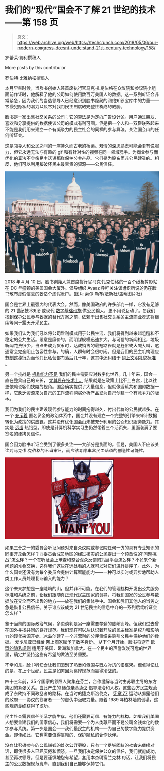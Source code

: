 # 我们的“现代”国会不了解 21 世纪的技术——第 158 页

> 原文：<https://web.archive.org/web/https://techcrunch.com/2018/05/06/our-modern-congress-doesnt-understand-21st-century-technology/158/>

罗蕾莱·凯利撰稿人

More posts by this contributor

罗伯特·比雅纳松撰稿人

本月早些时候，当脸书创始人兼首席执行官马克·扎克伯格在众议院和参议院小组面前作证时，他解释了他的公司如何使用数百万美国人的数据。这一系列听证会非常紧急，因为我们的当选领导人已经意识到脸书隐藏的网络知识宝库中的力量——它侵犯隐私的潜力以及它对我们民主制度的完整性构成的威胁。

脸书是一家出售社交关系的公司；它的算法是为定向广告设计的。用户通过朋友、喜欢和分享提供的数据使该公司的模式有利可图。但是把一个人和一双鞋联系起来不能是我们用来建立一个有凝聚力的民主社会的同样的参与算法。关注国会山的任何听证会。

这是领导人和公民之间的一座持久而古老的桥梁。知情的深思熟虑可能会更有说服力，但它永远无法与有趣的 gif 和有针对性的视频在同一领域竞争。为商业参与而优化的算法不会像民主话语那样保护公共产品。它们是为股东而非公民建造的。相反，他们可以利用和破坏民主最宝贵的资源——公民信任。

![](img/cbb9b62f6687b43de3808dc6723197a7.png)

2018 年 4 月 10 日，脸书创始人兼首席执行官马克·扎克伯格的一百个纸板剪影站在 DC 华盛顿的美国国会大厦外。倡导组织 Avaaz 呼吁关注该组织所说的仍在脸书散布虚假信息的数亿个虚假账户。(图片:索尔·勒布/法新社/盖蒂图片社)

国会是世界上最强大的代表大会。然而，像美国政府的许多部门一样，它没有足够的 21 世纪技术知识或现代 [数字基础设施](https://web.archive.org/web/20200131224442/https://v2v.opengovfoundation.org/) 供公民输入，更不用说互动了。在我们找到保护公民参与数据的替代方案之前，依赖于出售社交关系的主流商业模式将继续等同于露天开采民主。

如果我们认为我们可以将公司盈利模式用于公民生活，我们将得到越来越粗糙和不稳定的公共生活。恶意是廉价的，而阴谋规模迅速扩大。与可信的新闻相比，垃圾新闻花费很少。当点击成为货币时，达成销售的最短路径就是粗俗或大喊大叫，这通常会完全阻止包容性参与。的确，人群有时会很吵闹。但是我们的民主机构理应 [节制这种行为](https://web.archive.org/web/20200131224442/https://techcrunch.com/2017/12/29/democracy-is-in-the-feeds/)而他们比私营部门落后几十年，这其中还纠结于 [网上文明礼貌标准](https://web.archive.org/web/20200131224442/https://www.newyorker.com/magazine/2018/03/19/reddit-and-the-struggle-to-detoxify-the-internet) 。

另一个挑战是 [机构能力不足](https://web.archive.org/web/20200131224442/http://thehill.com/opinion/cybersecurity/381784-overwhelmed-by-data-its-time-for-congress-to-have-a-digital-support) 我们的民主需要应对数字化世界。几十年来，国会一直在整肃自己的专长， [尤其是在技术上。](https://web.archive.org/web/20200131224442/https://www.princeton.edu/~ota/) 结果就是在政策上比不上白宫，比以往更依赖说客们狭隘的视角。国会确实提供了大量信息，但就像香蕉共和国的数据一样，它缺乏资源来为自己的工作流程购买分析产品或为自己创建一个有竞争力的版本。

我们为我们的民主建设现代参与能力的时间拖得越久，付出代价的公民就越多。在一个 [充斥着](https://web.archive.org/web/20200131224442/https://www.usnews.com/news/articles/2015/01/21/5-years-later-citizens-united-has-remade-us-politics) 匿名资金的政治体系中，国会并没有建立一个完整的引擎来审计数据转化为政策的供应链。这并没有优化国会山未被充分利用的公众知识服务能力。其实是 [远超](https://web.archive.org/web/20200131224442/https://xml.house.gov/resources/TechTimeline.htm) 热铅型。即使是计算机科学实习生仍然带着三个活页夹，里面装满了要签名的硬拷贝信件。

国会因为脸书听证会受到了很多关注——大部分是负面的。但是，美国人不应该关注对马克·扎克伯格的不当审讯，而应该考虑丰富民主话语的创造性可能性。

![](img/76095985535ece38dff5d2988920894b.png)

如果三分之一的委员会听证问题对来自众议院或参议院任何一方的具有专业知识的同事开放会怎样？向委员会成员地区的经过核实的公民提出一个预备性的“问题挑战”怎么样？一个在听证会上审查和整合观众反馈的策展平台怎么样？不如来个新问题的堆叠交换，这样我们这些在远处看的人就可以对它们进行排序了。此外，为什么国会还没有为每个委员会提供计算智能能力——一种可以实时或异步地帮助人类工作人员处理复杂输入的能力？

这个未来梦想是一座陡峭的山，但并非不可能。在我们的管理机构开发出公共服务标准和系统之前，让我们跟随真正现代民主国家的领导，将我们国家的公民参与数据放在安全而不出售的地方——放在我们的集体手中。国会和我们其他人的当务之急是恢复公民信任。关于谁应该成为 21 世纪民主的信息中介的一系列后续听证会怎么样？

鉴于当前的国际政治气候，多边谈判是另一座需要攀登的陡峭山峰。但我们过去曾在国外寻找共同的良好规范。我们现在可以从认识到开放的民主标准是权力和影响力的现代来源开始。冰岛创建了一个非营利的公民组织[](https://web.archive.org/web/20200131224442/https://www.citizens.is/)来吸引公民并保护他们的数据。 爱沙尼亚已经给 [网上商家赋予了数字身份。](https://web.archive.org/web/20200131224442/http://links.newsletters.wired.com/ctt?kn=10&ms=MTMyNjc3MzkS1&r=MjM5Njc3NDYxOTk1S0&b=0&j=MTM4MDU0MTQyNQS2&mt=1&rt=0) 从下个月开始，脸书将遵守 [欧盟的隐私规则](https://web.archive.org/web/20200131224442/https://www.eugdpr.org/) 适用于美国、欧洲和加拿大。在一个民主的声誉岌岌可危的世界里，确定并坚持这些有希望的做法至关重要。

不幸的是，脸书听证会让我们回到了熟悉的俄国与西方对抗的旧框架。但值得记住的是，在上个世纪，民主是如何因为离岸规范而赢得冷战的。

四十三年前，35 个国家的领导人聚集在芬兰，合作缓解与当时由苏联主导的东方集团的紧张关系。由此产生的 [赫尔辛基协议](https://web.archive.org/web/20200131224442/https://history.state.gov/milestones/1969-1976/helsinki) 倡导法治和人权。这些西方民主规范成了东欧持不同政见者的路标。在当时的捷克斯洛伐克， [宪章 77](https://web.archive.org/web/20200131224442/http://chnm.gmu.edu/1989/items/show/628) 运动从揭露他们的政府——协议的签署者——的虚伪中汲取力量。随着 1989 年柏林墙的倒塌，这些规范最终获得了成功。

民主社会需要信任关系才能生存。他们还需要可信、有能力的机构。如果我们美国人想要重建我们的国家信心，我们将需要一个为人类尊严而不是公司金钱优化的数字参与系统。第一步是国会——我们最民主的机构——为自己的数字能力提供资金。即便如此，它也需要值得信赖的、保护隐私的合作伙伴。

没有让积极参与的公民赚钱的首次公开募股，只有一个足够团结的社会来继续对话，即使很多人已经厌倦和愤怒。一旦我们决定保护公众的信任，我们就能成功，甚至再次领导。但是要谨慎地抱有希望，套用本杰明富兰克林 的话，让我们将民主的公民数据规范离岸，直到我们自己能够保持它们。